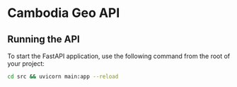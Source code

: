 # Cambodia Geo API

## Running the API

To start the FastAPI application, use the following command from the root of your project:

```bash
cd src && uvicorn main:app --reload
